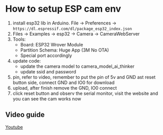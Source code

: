 # How to setup ESP cam env

1. install esp32 lib in Arduino. File -> Preferences -> `https://dl.espressif.com/dl/package_esp32_index.json`
1. Files -> Examples -> esp32 -> Camera -> CameraWebServer
1. Tools:
    * Board: ESP32 Wrover Module
    * Partition Schema: Huge App (3M No OTA)
    * Special port accordingly
1. update code:
    * update the camera model to camera_model_ai_thinker
    * update ssid and password
1. pin, refer to video, remember to put the pin of 5v and GND ast reset button side, connect GND and IO0 for download
1. upload, after finish remove the GND, IO0 connect
1. click reset button and observ the serial monitor, visit the website and you can see the cam works now

## Video guide

[Youtube](https://www.youtube.com/watch?v=q7Z_XnBYFhY)
